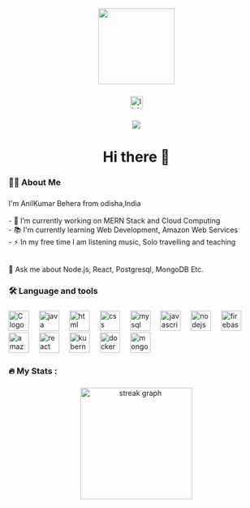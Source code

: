 <div align="center">
  <img height="150" src="https://media.licdn.com/dms/image/D4D03AQFxwCpWvPos5Q/profile-displayphoto-shrink_800_800/0/1699006447688?e=1718841600&v=beta&t=t_B7X3xIGTPVFKIloRvWhfOqj6PdQW8rJDKLlaRBRrw"  />
</div>

###

<div align="center">
  <img src="https://pngimg.com/uploads/linkedIn/linkedIn_PNG7.png" height="25" alt="linkedin logo"  />


</div>

###

<div align="center">
  <img src="https://visitor-badge.laobi.icu/badge?page_id=maurodesouza.maurodesouza&"  />
</div>

###

<h1 align="center">Hi there 👋</h1>

###

<h3 align="left">👩‍💻  About Me</h3>

###

<p align="left">I'm AnilKumar Behera from odisha,India <br><br>- 🔭 I’m currently working on MERN Stack and Cloud Computing <br>- 📚 I'm currently learning Web Development,  Amazon Web Services <br>- ⚡ In my free time I am listening music, Solo travelling and teaching</p> <br> 💬 Ask me about Node.js, React, Postgresql, MongoDB Etc.

###

<h3 align="left">🛠 Language and tools</h3>

###

<div align="left">
   <img src="https://user-images.githubusercontent.com/25181517/192106070-46255bcf-65e6-4c6b-a296-bf8d0d8fb2a7.png" height="40" alt=" C logo"  />
  <img width="12" />
  <img src="https://user-images.githubusercontent.com/25181517/117201156-9a724800-adec-11eb-9a9d-3cd0f67da4bc.png" height="40" alt="java logo"  />
  <img width="12" />
 
  <img src="https://user-images.githubusercontent.com/25181517/192158954-f88b5814-d510-4564-b285-dff7d6400dad.png" height="40" alt="html logo"  />
   <img width="12" />
  <img src="https://user-images.githubusercontent.com/25181517/183898674-75a4a1b1-f960-4ea9-abcb-637170a00a75.png" height="40" alt="css logo"  />
   <img width="12" />
  <img src="https://user-images.githubusercontent.com/25181517/183896128-ec99105a-ec1a-4d85-b08b-1aa1620b2046.png" height="40" alt="mysql logo"  />
  
  <img width="12" />
  <img src="https://user-images.githubusercontent.com/25181517/117447155-6a868a00-af3d-11eb-9cfe-245df15c9f3f.png" height="40" alt="javascript logo"  />
  <img width="12" />
  <img src="https://cdn.jsdelivr.net/gh/devicons/devicon/icons/nodejs/nodejs-plain-wordmark.svg" height="40" alt="nodejs logo"  />
  <img width="12" />
  <img src="https://user-images.githubusercontent.com/25181517/189716855-2c69ca7a-5149-4647-936d-780610911353.png" height="40" alt="firebase logo"  />
  <img width="12" />
  <img src="https://user-images.githubusercontent.com/25181517/183896132-54262f2e-6d98-41e3-8888-e40ab5a17326.png" height="40" alt="amazonwebservices logo"  />
  <img width="12" />
  <img src="https://user-images.githubusercontent.com/25181517/183897015-94a058a6-b86e-4e42-a37f-bf92061753e5.png" height="40" alt="react logo"  />
  <img width="12" />
  <img src="https://cdn.jsdelivr.net/gh/devicons/devicon/icons/kubernetes/kubernetes-plain.svg" height="40" alt="kubernetes logo"  />
  <img width="12" />
  <img src="https://cdn.jsdelivr.net/gh/devicons/devicon/icons/docker/docker-plain-wordmark.svg" height="40" alt="docker logo"  />
   <img width="12" />
  <img src="https://user-images.githubusercontent.com/25181517/182884177-d48a8579-2cd0-447a-b9a6-ffc7cb02560e.png" height="40" alt="mongodb logo"  />
  
</div>

###

<h3 align="left">🔥   My Stats :</h3>

###

<div align="center">
  <img src="" height="220" alt="streak graph"  />
</div>

###
